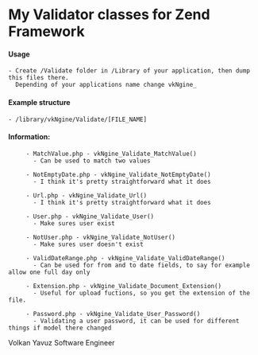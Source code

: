 My Validator classes for Zend Framework
=============================================
	
#### Usage #### 
	- Create /Validate folder in /Library of your application, then dump this files there.
	  Depending of your applications name change vkNgine_
	   
#### Example structure #### 
	- /library/vkNgine/Validate/[FILE_NAME]
	
#### Information: ####
		 - MatchValue.php - vkNgine_Validate_MatchValue()
		   - Can be used to match two values		 
		   
		 - NotEmptyDate.php - vkNgine_Validate_NotEmptyDate()
		   - I think it's pretty straightforward what it does
		   
		 - Url.php - vkNgine_Validate_Url()
		   - I think it's pretty straightforward what it does

		 - User.php - vkNgine_Validate_User()
		   - Make sures user exist
		 
		 - NotUser.php - vkNgine_Validate_NotUser()
		   - Make sures user doesn't exist
		  
		 - ValidDateRange.php - vkNgine_Validate_ValidDateRange()
		   - Can be used for from and to date fields, to say for example allow one full day only	 
	  
		 - Extension.php - vkNgine_Validate_Document_Extension()
		   - Useful for upload fuctions, so you get the extension of the file.
		 
		 - Password.php - vkNgine_Validate_User_Password()
		   - Validating a user password, it can be used for different things if model there changed
	  
Volkan Yavuz
Software Engineer